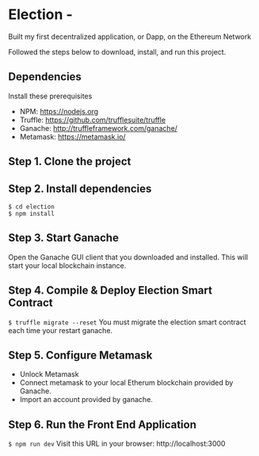 
# Election -
Built my first decentralized application, or Dapp, on the Ethereum Network 



Followed the steps below to download, install, and run this project.

## Dependencies
Install these prerequisites 
- NPM: https://nodejs.org
- Truffle: https://github.com/trufflesuite/truffle
- Ganache: http://truffleframework.com/ganache/
- Metamask: https://metamask.io/


## Step 1. Clone the project


## Step 2. Install dependencies
```
$ cd election
$ npm install
```
## Step 3. Start Ganache
Open the Ganache GUI client that you downloaded and installed. This will start your local blockchain instance.


## Step 4. Compile & Deploy Election Smart Contract
`$ truffle migrate --reset`
You must migrate the election smart contract each time your restart ganache.

## Step 5. Configure Metamask
- Unlock Metamask
- Connect metamask to your local Etherum blockchain provided by Ganache.
- Import an account provided by ganache.

## Step 6. Run the Front End Application
`$ npm run dev`
Visit this URL in your browser: http://localhost:3000


